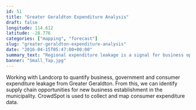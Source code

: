 ```yaml
---
id: 51
title: "Greater Geraldton Expenditure Analysis"
draft: false
longitude: 114.612
latitude: -28.776
categories: ["mapping", "forecast"]
slug: "greater-geraldton-expenditure-analysis"
date: "2016-04-15T05:47:00+00:00"
summary_text: "Regional expenditure leakage is a signal for business opportunity"
banner: "Small_Tap.jpg"
---
```


Working with Landcorp to quantify business, government and consumer expenditure leakage from Greater Geraldton. From this, we can identify supply chain opportunities for new business establishment in the municipality. CrowdSpot is used to collect and map&nbsp;consumer expenditure data.&nbsp;
